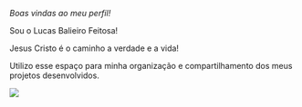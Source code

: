 *Boas vindas ao meu perfil!*

Sou o Lucas Balieiro Feitosa!

Jesus Cristo é o caminho a verdade e a vida!

Utilizo esse espaço para minha organização e compartilhamento dos meus projetos desenvolvidos.

![](https://media1.tenor.com/m/8frwhGPn170AAAAC/spider-man-sam-raimi.gif)
